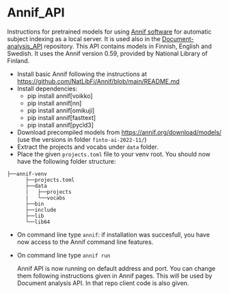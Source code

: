 # Annif_API
Instructions for pretrained models for using [Annif software](https://annif.org/) for automatic subject indexing as a local server. It is used also in the [Document-analysis_API](https://github.com/DALAI-project/Document-analysis_API) repository.
This API contains models in Finnish, English and Swedish. It uses the Annif version 0.59, provided by National Library of Finland. 
- Install basic Annif following the instructions at https://github.com/NatLibFi/Annif/blob/main/README.md
- Install dependencies:
  - pip install annif[voikko]
  - pip install annif[nn]
  - pip install annif[omikuji]
  - pip install annif[fasttext]
  - pip install annif[pycld3]
- Download precompiled models from https://annif.org/download/models/ (use the versions in folder `finto-ai-2022-11/`)
- Extract the projects and vocabs under `data` folder.
- Place the given `projects.toml` file to your venv root. You should now have the following folder structure:
```
├──annif-venv 
      ├──projects.toml
      ├──data
      |   ├──projects
      |   └──vocabs
      ├──bin
      ├──include
      ├──lib
      └──lib64
```
- On command line type `annif`: if installation was succesfull, you have now access to the Annif command line features.
- On command line type `annif run`

  Annif API is now running on default address and port. You can change them following instructions given in Annif pages.
  This will be used by Document analysis API. In that repo client code is also given.
